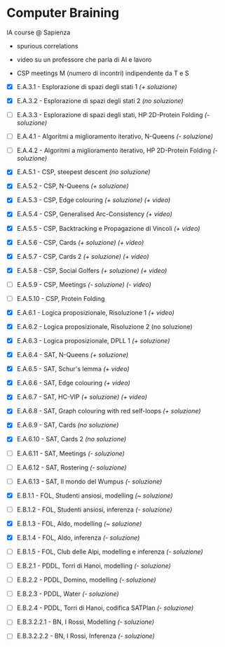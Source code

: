 # Computer Braining 
IA course @ Sapienza

- spurious correlations

- video su un professore che parla di AI e lavoro
- CSP meetings M (numero di incontri) indipendente da T e S

- [x] E.A.3.1 - Esplorazione di spazi degli stati 1 _(+ soluzione)_
- [x] E.A.3.2 - Esplorazione di spazi degli stati 2 _(no soluzione)_
- [ ] E.A.3.3 - Esplorazione di spazi degli stati, HP 2D-Protein Folding _(- soluzione)_

- [ ] E.A.4.1 - Algoritmi a miglioramento iterativo, N-Queens _(- soluzione)_
- [ ] E.A.4.2 - Algoritmi a miglioramento iterativo, HP 2D-Protein Folding _(- soluzione)_

- [x] E.A.5.1 - CSP, steepest descent _(no soluzione)_
- [x] E.A.5.2 - CSP, N-Queens _(+ soluzione)_
- [x] E.A.5.3 - CSP, Edge colouring _(+ soluzione)_ _(+ video)_
- [x] E.A.5.4 - CSP, Generalised Arc-Consistency _(+ video)_
- [x] E.A.5.5 - CSP, Backtracking e Propagazione di Vincoli _(+ video)_
- [x] E.A.5.6 - CSP, Cards _(+ soluzione)_ _(+ video)_
- [x] E.A.5.7 - CSP, Cards 2 _(+ soluzione)_ _(+ video)_
- [x] E.A.5.8 - CSP, Social Golfers _(+ soluzione)_ _(+ video)_
- [ ] E.A.5.9 - CSP, Meetings _(- soluzione)_ _(- video)_
- [ ] E.A.5.10 - CSP, Protein Folding

- [x] E.A.6.1 - Logica proposizionale, Risoluzione 1 _(+ video)_
- [x] E.A.6.2 - Logica proposizionale, Risoluzione 2 (no soluzione)
- [x] E.A.6.3 - Logica proposizionale, DPLL 1 _(+ soluzione)_
- [x] E.A.6.4 - SAT, N-Queens _(+ soluzione)_
- [x] E.A.6.5 - SAT, Schur's lemma _(+ video)_
- [x] E.A.6.6 - SAT, Edge colouring _(+ video)_
- [x] E.A.6.7 - SAT, HC-VIP _(+ soluzione)_ _(+ video)_
- [x] E.A.6.8 - SAT, Graph colouring with red self-loops _(+ soluzione)_
- [x] E.A.6.9 - SAT, Cards _(no soluzione)_
- [x] E.A.6.10 - SAT, Cards 2 _(no soluzione)_
- [ ] E.A.6.11 - SAT, Meetings _(- soluzione)_
- [ ] E.A.6.12 - SAT, Rostering _(- soluzione)_
- [ ] E.A.6.13 - SAT, Il mondo del Wumpus _(- soluzione)_

- [x] E.B.1.1 - FOL, Studenti ansiosi, modelling _(~ soluzione)_
- [ ] E.B.1.2 - FOL, Studenti ansiosi, inferenza _(- soluzione)_
- [x] E.B.1.3 - FOL, Aldo, modelling _(~ soluzione)_
- [x] E.B.1.4 - FOL, Aldo, inferenza _(- soluzione)_
- [ ] E.B.1.5 - FOL, Club delle Alpi, modelling e inferenza _(- soluzione)_

- [ ] E.B.2.1 - PDDL, Torri di Hanoi, modelling _(- soluzione)_
- [ ] E.B.2.2 - PDDL, Domino, modelling _(- soluzione)_
- [ ] E.B.2.3 - PDDL, Water _(- soluzione)_
- [ ] E.B.2.4 - PDDL, Torri di Hanoi, codifica SATPlan _(- soluzione)_

- [ ] E.B.3.2.2.1 - BN, I Rossi, Modelling _(- soluzione)_
- [ ] E.B.3.2.2.2 - BN, I Rossi, Inferenza _(- soluzione)_

